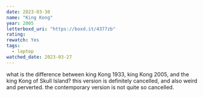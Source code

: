 ```yaml
---
date: 2023-03-30
name: "King Kong"
year: 2005
letterboxd_uri: "https://boxd.it/4377zb"
rating: 
rewatch: Yes
tags:
  - laptop
watched_date: 2023-03-27
---
```


what is the difference between king Kong 1933, king Kong 2005, and the king Kong of Skull Island? this version is definitely cancelled, and also weird and perverted. the contemporary version is not quite so cancelled.
